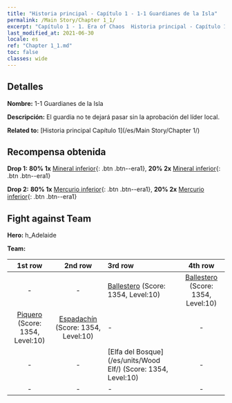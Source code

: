```yaml
---
title: "Historia principal - Capítulo 1 - 1-1 Guardianes de la Isla"
permalink: /Main Story/Chapter 1_1/
excerpt: "Capítulo 1 - 1. Era of Chaos  Historia principal - Capítulo 1_1. 1-1 Guardianes de la Isla"
last_modified_at: 2021-06-30
locale: es
ref: "Chapter 1_1.md"
toc: false
classes: wide
---
```


## Detalles

 **Nombre:** 1-1 Guardianes de la Isla

 **Descripción:** El guardia no te dejará pasar sin la aprobación del líder local.

 **Related to:** [Historia principal Capítulo 1](/es/Main Story/Chapter 1/)

## Recompensa obtenida

 **Drop 1:** **80% 1x** [Mineral inferior](/ItemsES/mat_1/){: .btn .btn--era1}, **20% 2x** [Mineral inferior](/ItemsES/mat_1/){: .btn .btn--era1}

 **Drop 2:** **80% 1x** [Mercurio inferior](/ItemsES/mat_2/){: .btn .btn--era1}, **20% 2x** [Mercurio inferior](/ItemsES/mat_2/){: .btn .btn--era1}


## Fight against Team
 **Hero:** h_Adelaide

 **Team:**


  | 1st row | 2nd row | 3rd row | 4th row |
  |:----:|:----:|:----|:----:|
  | - | - | [Ballestero](/es/units/Marksman/) (Score: 1354, Level:10)  | [Ballestero](/es/units/Marksman/) (Score: 1354, Level:10)  |
  | [Piquero](/es/units/Pikeman/) (Score: 1354, Level:10)  | [Espadachín](/es/units/Swordsman/) (Score: 1354, Level:10)  | - | - |
  | - | - | [Elfa del Bosque](/es/units/Wood Elf/) (Score: 1354, Level:10)  | - |
  | - | - | - | - |


